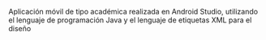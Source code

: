 Aplicación móvil de tipo académica realizada en Android Studio, utilizando el lenguaje de programación Java y el lenguaje de etiquetas XML para el diseño
